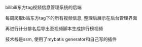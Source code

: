 bilibili东方tag视频信息管理系统的后端

每周爬取b站东方tag下的所有视频信息, 整理后展示在后台管理界面

再进行计分排名后导出至视频脚本生成排行榜视频

技术栈是ssm, 使用了mybatis generator和自己写的插件

